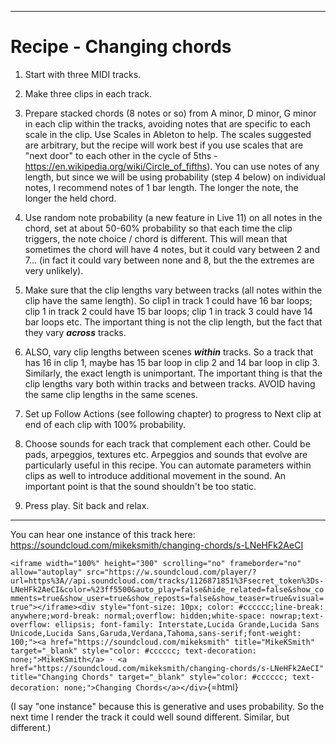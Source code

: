 ------------------------------------------------------------------------

# Recipe - Changing chords

1.  Start with three MIDI tracks.

2.  Make three clips in each track.

3.  Prepare stacked chords (8 notes or so) from A minor, D minor, G minor in each clip within the tracks, avoiding notes that are specific to each scale in the clip. Use Scales in Ableton to help. The scales suggested are arbitrary, but the recipe will work best if you use scales that are "next door" to each other in the cycle of 5ths - <https://en.wikipedia.org/wiki/Circle_of_fifths>). You can use notes of any length, but since we will be using probability (step 4 below) on individual notes, I recommend notes of 1 bar length. The longer the note, the longer the held chord.

4.  Use random note probability (a new feature in Live 11) on all notes in the chord, set at about 50-60% probability so that each time the clip triggers, the note choice / chord is different. This will mean that sometimes the chord will have 4 notes, but it could vary between 2 and 7... (in fact it could vary between none and 8, but the the extremes are very unlikely).

5.  Make sure that the clip lengths vary between tracks (all notes within the clip have the same length). So clip1 in track 1 could have 16 bar loops; clip 1 in track 2 could have 15 bar loops; clip 1 in track 3 could have 14 bar loops etc. The important thing is not the clip length, but the fact that they vary ***across*** tracks.

6.  ALSO, vary clip lengths between scenes ***within*** tracks. So a track that has 16 in clip 1, maybe has 15 bar loop in clip 2 and 14 bar loop in clip 3. Similarly, the exact length is unimportant. The important thing is that the clip lengths vary both within tracks and between tracks. AVOID having the same clip lengths in the same scenes.

7.  Set up Follow Actions (see following chapter) to progress to Next clip at end of each clip with 100% probability.

8.  Choose sounds for each track that complement each other. Could be pads, arpeggios, textures etc. Arpeggios and sounds that evolve are particularly useful in this recipe. You can automate parameters within clips as well to introduce additional movement in the sound. An important point is that the sound shouldn't be too static.

9.  Press play. Sit back and relax.

------------------------------------------------------------------------

You can hear one instance of this track here: <https://soundcloud.com/mikeksmith/changing-chords/s-LNeHFk2AeCI>

`<iframe width="100%" height="300" scrolling="no" frameborder="no" allow="autoplay" src="https://w.soundcloud.com/player/?url=https%3A//api.soundcloud.com/tracks/1126871851%3Fsecret_token%3Ds-LNeHFk2AeCI&color=%23ff5500&auto_play=false&hide_related=false&show_comments=true&show_user=true&show_reposts=false&show_teaser=true&visual=true"></iframe><div style="font-size: 10px; color: #cccccc;line-break: anywhere;word-break: normal;overflow: hidden;white-space: nowrap;text-overflow: ellipsis; font-family: Interstate,Lucida Grande,Lucida Sans Unicode,Lucida Sans,Garuda,Verdana,Tahoma,sans-serif;font-weight: 100;"><a href="https://soundcloud.com/mikeksmith" title="MikeKSmith" target="_blank" style="color: #cccccc; text-decoration: none;">MikeKSmith</a> · <a href="https://soundcloud.com/mikeksmith/changing-chords/s-LNeHFk2AeCI" title="Changing Chords" target="_blank" style="color: #cccccc; text-decoration: none;">Changing Chords</a></div>`{=html}

(I say "one instance" because this is generative and uses probability. So the next time I render the track it could well sound different. Similar, but different.)
